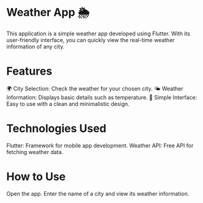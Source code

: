 # Weather App 🌦️
This application is a simple weather app developed using Flutter. With its user-friendly interface, you can quickly view the real-time weather information of any city.

# Features
🌍 City Selection: Check the weather for your chosen city.
🌤️ Weather Information: Displays basic details such as temperature.
📱 Simple Interface: Easy to use with a clean and minimalistic design.
# Technologies Used
Flutter: Framework for mobile app development.
Weather API: Free API for fetching weather data.
# How to Use
Open the app.
Enter the name of a city and view its weather information.
 
